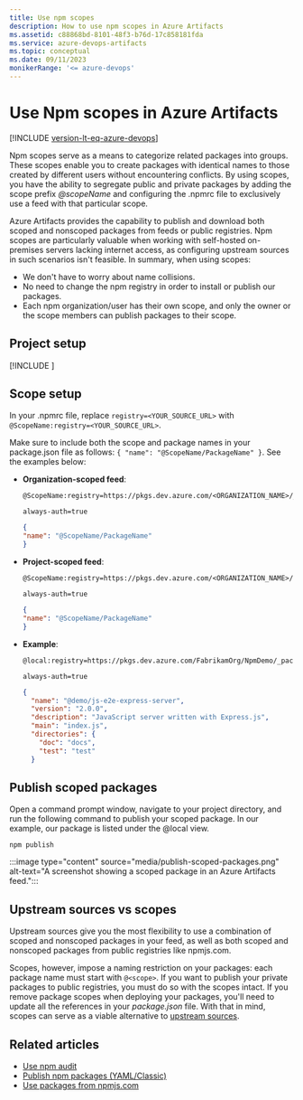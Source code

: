 ```yaml
---
title: Use npm scopes
description: How to use npm scopes in Azure Artifacts 
ms.assetid: c88868bd-8101-48f3-b76d-17c858181fda
ms.service: azure-devops-artifacts
ms.topic: conceptual
ms.date: 09/11/2023
monikerRange: '<= azure-devops'
---
```


# Use Npm scopes in Azure Artifacts

[!INCLUDE [version-lt-eq-azure-devops](../../includes/version-lt-eq-azure-devops.md)]

Npm scopes serve as a means to categorize related packages into groups. These scopes enable you to create packages with identical names to those created by different users without encountering conflicts. By using scopes, you have the ability to segregate public and private packages by adding the scope prefix *@scopeName* and configuring the .npmrc file to exclusively use a feed with that particular scope.

Azure Artifacts provides the capability to publish and download both scoped and nonscoped packages from feeds or public registries. Npm scopes are particularly valuable when working with self-hosted on-premises servers lacking internet access, as configuring upstream sources in such scenarios isn't feasible. In summary, when using scopes:

- We don't have to worry about name collisions.
- No need to change the npm registry in order to install or publish our packages.
- Each npm organization/user has their own scope, and only the owner or the scope members can publish packages to their scope.

## Project setup

[!INCLUDE [](../includes/npm/npmrc.md)]

## Scope setup

In your .npmrc file, replace `registry=<YOUR_SOURCE_URL>` with `@ScopeName:registry=<YOUR_SOURCE_URL>`. 

Make sure to include both the scope and package names in your package.json file as follows:  `{ "name": "@ScopeName/PackageName" }`. See the examples below:

- **Organization-scoped feed**:

    ```.npmrc file
    @ScopeName:registry=https://pkgs.dev.azure.com/<ORGANIZATION_NAME>/_packaging/<FEED_NAME>/npm/registry/
        
    always-auth=true
    ```
    
    ```package.json
    {
    "name": "@ScopeName/PackageName" 
    }
    ```

- **Project-scoped feed**:

    ```.npmrc file
    @ScopeName:registry=https://pkgs.dev.azure.com/<ORGANIZATION_NAME>/<PROJECT_NAME>/_packaging/<FEED_NAME>/npm/registry/
        
    always-auth=true
    ```

    ```package.json
    {
    "name": "@ScopeName/PackageName" 
    }
    ```

- **Example**:


    ```.npmrc file
    @local:registry=https://pkgs.dev.azure.com/FabrikamOrg/NpmDemo/_packaging/FabrikamFeed/npm/registry/
        
    always-auth=true
    ```
    
    ```package.json
    {
      "name": "@demo/js-e2e-express-server",
      "version": "2.0.0",
      "description": "JavaScript server written with Express.js",
      "main": "index.js",
      "directories": {
        "doc": "docs",
        "test": "test"
      }
    ```

## Publish scoped packages

Open a command prompt window, navigate to your project directory, and run the following command to publish your scoped package. In our example, our package is listed under the @local view.

```Command
npm publish
```

:::image type="content" source="media/publish-scoped-packages.png" alt-text="A screenshot showing a scoped package in an Azure Artifacts feed.":::

## Upstream sources vs scopes

Upstream sources give you the most flexibility to use a combination of scoped and nonscoped packages in your feed, as well as both scoped and nonscoped packages from public registries like npmjs.com.

Scopes, however, impose a naming restriction on your packages: each package name must start with `@<scope>`. If you want to publish your private packages to public registries, you must do so with the scopes intact. If you remove package scopes when deploying your packages, you'll need to update all the references in your *package.json* file. With that in mind, scopes can serve as a viable alternative to [upstream sources](../concepts/upstream-sources.md).

## Related articles

- [Use npm audit](./npm-audit.md)
- [Publish npm packages (YAML/Classic)](../../pipelines/artifacts/npm.md)
- [Use packages from npmjs.com](./upstream-sources.md)
